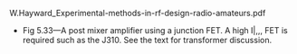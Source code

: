W.Hayward_Experimental-methods-in-rf-design-radio-amateurs.pdf
* Fig 5.33—A post mixer amplifier using a junction FET. A high I|,,, FET is required such as the J310. See the text for transformer discussion.